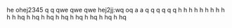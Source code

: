 he
ohej2345
q
q
qwe
qwe
qwe
hej2jj:wq
oq
a
a
q
q
q
q
q
q
h
h
h
h
h
h
h
h
h
h
h
hq
h
hq
h
hq
h
hq
h
hq
h
hq
h
hq
h
hq
